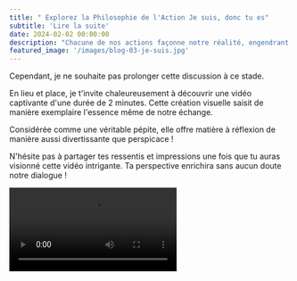 ```yaml
---
title: " Explorez la Philosophie de l'Action Je suis, donc tu es"
subtitle: 'Lire la suite'
date: 2024-02-02 00:00:00
description: "Chacune de nos actions façonne notre réalité, engendrant des conséquences, qu'elles soient teintées de positivité ou de négativité."
featured_image: '/images/blog-03-je-suis.jpg'
---
```


Cependant, je ne souhaite pas prolonger cette discussion à ce stade.

En lieu et place, je t'invite chaleureusement à découvrir une vidéo captivante d'une durée de 2 minutes. Cette création visuelle saisit de manière exemplaire l'essence même de notre échange.

 Considérée comme une véritable pépite, elle offre matière à réflexion de manière aussi divertissante que perspicace ! 

N'hésite pas à partager tes ressentis et impressions une fois que tu auras visionné cette vidéo intrigante. 
Ta perspective enrichira sans aucun doute notre dialogue ! 


<video src="../images/Je-suis-donc-tu-%20es%20.mp4" 
controls title="Title"></video>